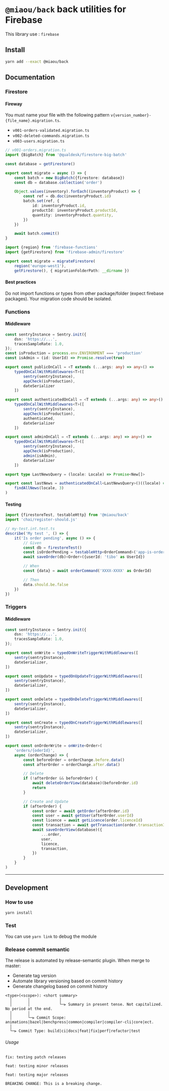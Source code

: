 # `@miaou/back` back utilities for Firebase

This library use : `firebase`

## Install

```bash
yarn add --exact @miaou/back
```

## Documentation

### Firestore

#### Fireway

You must name your file with the following pattern `v{version_number}-{file_name}.migration.ts`.
- `v001-orders-validated.migration.ts`
- `v002-deleted-commands.migration.ts`
- `v003-users.migration.ts`


```typescript
// v001-orders.migration.ts
import {BigBatch} from '@qualdesk/firestore-big-batch'

const database = getFirestore()

export const migrate = async () => {
    const batch = new BigBatch({firestore: database})
    const db = database.collection('order')

    Object.values(inventory).forEach((inventoryProduct) => {
        const ref = db.doc(inventoryProduct.id)
        batch.set(ref, {
            id: inventoryProduct.id,
            productId: inventoryProduct.productId,
            quantity: inventoryProduct.quantity,
        })
    })

    await batch.commit()
}
```

```typescript
import {region} from 'firebase-functions'
import {getFirestore} from 'firebase-admin/firestore'

export const migrate = migrateFirestore(
    region('europe-west1'),
    getFirestore(), { migrationFolderPath: __dirname })
```

#### Best practices

Do not import functions or types from other package/folder (expect firebase packages). Your migration code should be isolated.

### Functions

#### Middleware

```typescript
const sentryInstance = Sentry.init({
    dsn: 'https://...',
    tracesSampleRate: 1.0,
});
const isProduction = process.env.ENVIRONMENT === 'production'
const isAdmin = (id: UserId) => Promise.resolve(true)

export const publicOnCall = <T extends (...args: any) => any>() =>
    typedOnCallWithMiddlewares<T>([
        sentry(sentryInstance),
        appCheck(isProduction),
        dateSerializer
    ])

export const authenticatedOnCall = <T extends (...args: any) => any>() =>
    typedOnCallWithMiddlewares<T>([
        sentry(sentryInstance),
        appCheck(isProduction),
        authenticated,
        dateSerializer
    ])

export const adminOnCall = <T extends (...args: any) => any>() =>
    typedOnCallWithMiddlewares<T>([
        sentry(sentryInstance),
        appCheck(isProduction),
        admin(isAdmin),
        dateSerializer
    ])
```

```typescript
export type LastNewsQuery = (locale: Locale) => Promise<New[]>

export const lastNews = authenticatedOnCall<LastNewsQuery>()((locale) =>
    findAllNews(locale, 3)
)
```

#### Testing

```typescript
import {firestoreTest, testableHttp} from '@miaou/back'
import 'chai/register-should.js'

// my-test.int.test.ts
describe('My test ', () => {
    it('Is order pending', async () => {
        // Given
        const db = firestoreTest()
        const isOrderPending = testableHttp<OrderCommand>('app-is-order-pending', 'tibo')
        await saveOrder(db)<Order>({userId: 'tibo' as UserId})

        // When
        const {data} = await orderCommand('XXXX-XXXX' as OrderId)

        // Then
        data.should.be.false
    })
})
```

### Triggers

#### Middleware

```typescript
const sentryInstance = Sentry.init({
    dsn: 'https://...',
    tracesSampleRate: 1.0,
});

export const onWrite = typedOnWriteTriggerWithMiddlewares([
    sentry(sentryInstance),
    dateSerializer,
])

export const onUpdate = typedOnUpdateTriggerWithMiddlewares([
    sentry(sentryInstance),
    dateSerializer,
])

export const onDelete = typedOnDeleteTriggerWithMiddlewares([
    sentry(sentryInstance),
    dateSerializer,
])

export const onCreate = typedOnCreateTriggerWithMiddlewares([
    sentry(sentryInstance),
    dateSerializer,
])
```

```typescript
export const onOrderWrite = onWrite<Order>(
    'orders/{oderId}',
    async (orderChange) => {
        const beforeOrder = orderChange.before.data()
        const afterOrder = orderChange.after.data()

        // Delete
        if (!afterOrder && beforeOrder) {
            await deleteOrderView(database)(beforeOrder.id)
            return
        }

        // Create and Update
        if (afterOrder) {
            const order = await getOrder(afterOrder.id)
            const user = await getUser(afterOrder.userId)
            const licence = await getLicence(order.licenceId)
            const transaction = await getTransaction(order.transactionId)
            await saveOrderView(database)({
                ...order,
                user,
                licence,
                transaction,
            })
        }
    }
)


```

---

## Development

### How to use

```
yarn install
```

### Test

You can use `yarn link` to debug the module

### Release commit semantic

The release is automated by release-semantic plugin. When merge to master:

- Generate tag version
- Automate library versioning based on commit history
- Generate changelog based on commit history

```text
<type>(<scope>): <short summary>
  │       │             │
  │       │             └─⫸ Summary in present tense. Not capitalized. No period at the end.
  │       │
  │       └─⫸ Commit Scope: animations|bazel|benchpress|common|compiler|compiler-cli|core|ect.
  │
  └─⫸ Commit Type: build|ci|docs|feat|fix|perf|refactor|test
```

###### Usage

```text
fix: testing patch releases
```

```text
feat: testing minor releases
```

```text
feat: testing major releases

BREAKING CHANGE: This is a breaking change.
```
